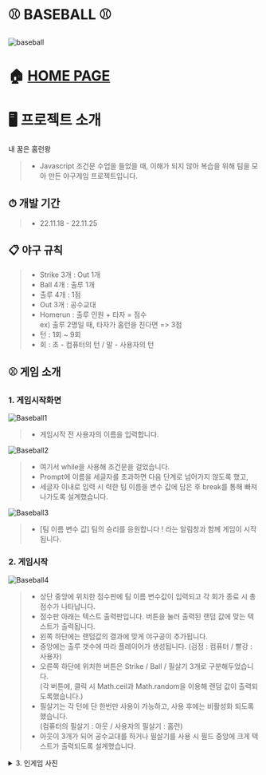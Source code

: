 # ⚾ BASEBALL ⚾
![baseball](https://user-images.githubusercontent.com/119985173/236123763-b54cada4-17d6-4acb-85c8-a30ce8fd79b0.PNG)

# 🏠 [HOME PAGE](http://hanyoko.dothome.co.kr/baseball)

# 🖥️ 프로젝트 소개
내 꿈은 홈런왕
> - Javascript 조건문 수업을 들었을 때, 이해가 되지 않아 복습을 위해 팀을 모아 만든 야구게임 프로젝트입니다. 

## ⏱ 개발 기간
> - 22.11.18 - 22.11.25

## 📋 야구 규칙
> - Strike 3개 : Out 1개
> - Ball 4개 : 출루 1개
> - 출루 4개 : 1점
> - Out 3개 : 공수교대
> - Homerun : 출루 인원 + 타자 = 점수<br/> ex) 출루 2명일 때, 타자가 홈런을 친다면 => 3점
> - 턴 : 1회 ~ 9회
> - 회 : 초 - 컴퓨터의 턴 / 말 - 사용자의 턴

## ⚾ 게임 소개
### 1. 게임시작화면
![Baseball1](https://user-images.githubusercontent.com/119985173/236149422-e5222010-18b3-430a-9147-859ed616f3b5.PNG)
> - 게임시작 전 사용자의 이름을 입력합니다.

![Baseball2](https://user-images.githubusercontent.com/119985173/236149488-464d9b25-4ffe-4ab9-be96-13e2d061ef2e.PNG)
> - 여기서 while을 사용해 조건문을 걸었습니다.
> - Prompt에 이름을 세글자를 초과하면 다음 단계로 넘어가지 않도록 했고,
> - 세글자 이내로 입력 시 력한 팀 이름을 변수 값에 담은 후 break를 통해 빠져나가도록 설계했습니다.

![Baseball3](https://user-images.githubusercontent.com/119985173/236149535-951365e8-b0e3-4fe4-a53e-81a792e4ded8.PNG)
> - [팀 이름 변수 값] 팀의 승리를 응원합니다 ! 라는 알림창과 함께 게임이 시작됩니다. 

### 2. 게임시작
![Baseball4](https://user-images.githubusercontent.com/119985173/236149641-d7bc8e94-3908-4bf0-af4e-c01f80f39279.PNG)
> - 상단 중앙에 위치한 점수판에 팀 이름 변수값이 입력되고 각 회가 종료 시 총 점수가 나타납니다.
> - 점수판 아래는 텍스트 출력판입니다. 버튼을 눌러 출력된 랜덤 값에 맞는 텍스트가 출력됩니다.
> - 왼쪽 하단에는 랜덤값의 결과에 맞게 야구공이 추가됩니다.
> - 중앙에는 출루 갯수에 따라 플레이어가 생성됩니다. (검정 : 컴퓨터 / 빨강 : 사용자)
> - 오른쪽 하단에 위치한 버튼은 Strike / Ball / 필살기 3개로 구분해두었습니다.<br/>
> (각 버튼에, 클릭 시 Math.ceil과 Math.random을 이용해 랜덤 값이 출력되도록했습니다.)
> - 필살기는 각 턴에 단 한번만 사용이 가능하고, 사용 후에는 비활성화 되도록 했습니다.<br/>
> (컴퓨터의 필살기 : 아웃 / 사용자의 필살기 : 홈런)
> - 아웃이 3개가 되어 공수교대를 하거나 필살기를 사용 시 필드 중앙에 크게 텍스트가 출력되도록 설계했습니다.

<details><summary>3. 인게임 사진</summary>
#### 컴퓨터 스트라이크
![Baseball 컴퓨터-스트라이크](https://user-images.githubusercontent.com/119985173/236150307-2ff9719a-dc0a-4ffc-8e5b-53703dc36b69.PNG)

#### 컴퓨터 볼, 아웃
![Baseball 컴퓨터-볼, 아웃](https://user-images.githubusercontent.com/119985173/236150426-2fd4e133-d04c-4a32-88f1-b701b19148f7.PNG)

#### 컴퓨터 파울
![Baseball 컴퓨터-파울](https://user-images.githubusercontent.com/119985173/236151170-b447ed0e-149d-40cd-8e09-e90a6fa36814.PNG)

#### 컴퓨터 안타
![Baseball 컴퓨터-안타](https://user-images.githubusercontent.com/119985173/236154313-58d46965-1738-45ce-8a47-e1e48eb3c06a.PNG)

#### 컴퓨터 필살기
![Baseball 컴퓨터-필살기](https://user-images.githubusercontent.com/119985173/236151098-57c83190-06c5-4274-83a9-4c91b754502c.PNG)

#### 컴퓨터 공수교대
![Baseball 컴퓨터-공수교대](https://user-images.githubusercontent.com/119985173/236150885-7eabbcf4-7565-4241-8b79-77f86c4d6f21.PNG)

#### 컴퓨터 홈런
![Baseball 컴퓨터-홈런](https://user-images.githubusercontent.com/119985173/236150795-5781e10e-ca86-472b-bbde-9882e33e6d8f.PNG)

#### 사용자 스트라이크
![Baseball 사용자-스트라이크](https://user-images.githubusercontent.com/119985173/236152203-d03f8f84-15c3-4e6d-9c47-63823b865915.PNG)

#### 사용자 볼
![Baseball 사용자-볼](https://user-images.githubusercontent.com/119985173/236152128-ee6d4aca-f1b4-4338-95b2-b17cce4394b6.PNG)

#### 사용자 파울
![Baseball 사용자-파울](https://user-images.githubusercontent.com/119985173/236152351-4cd4123e-4246-4605-8abf-3ef92e9adab2.PNG)

#### 사용자 안타
![Baseball 사용자-안타](https://user-images.githubusercontent.com/119985173/236152267-39031587-35db-4914-9557-74e263e2a6cc.PNG)

#### 사용자 홈런
![Baseball 사용자-홈런](https://user-images.githubusercontent.com/119985173/236154772-3054a6c6-5ed3-4831-9e4d-342743da936d.PNG)

#### 사용자 필살기
![Baseball 사용자-필살기](https://user-images.githubusercontent.com/119985173/236152457-4ef35966-0195-493b-b6bf-d8d9b72e0c81.PNG)

#### 사용자 공수교대
![Baseball 사용자-공수교대](https://user-images.githubusercontent.com/119985173/236152039-cf76f76e-0c6c-4c0d-881c-9434936fe27f.PNG)

### <details><summary>3. 게임종료 사진</summary>
#### 사용자 승리
![Baseball 사용자 승리](https://user-images.githubusercontent.com/119985173/236151637-c3ccd841-ad6e-4d18-a6d3-f7fb695c55cb.PNG)
![Baseball 사용자 승리2](https://user-images.githubusercontent.com/119985173/236151712-844c8124-c9cc-4312-be9f-d7ddcb481e59.PNG)

#### 사용자 패배 
![Baseball 사용자 패배](https://user-images.githubusercontent.com/119985173/236151815-37888276-75cb-495f-bf10-d2ef2a886e4d.PNG)
![Baseball 사용자 패배2](https://user-images.githubusercontent.com/119985173/236151915-6daceac4-0578-4f73-8bb5-5b7071629837.PNG)

#### Draw
![Baseball Draw](https://user-images.githubusercontent.com/119985173/236151576-1a7fb089-c0c0-470e-8367-fc0e71042967.PNG)
![Baseball Draw2](https://user-images.githubusercontent.com/119985173/236154836-f51a4e47-8fa7-4191-bfaa-56cd8d0fbf27.PNG)
